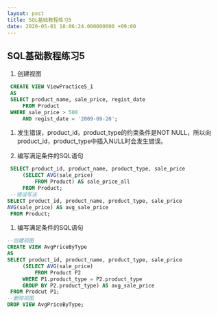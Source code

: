```yaml
---
layout: post
title: SQL基础教程练习5
date: 2020-05-01 18:06:24.000000000 +09:00
---
```


## SQL基础教程练习5

   1. 创建视图

   ```SQL
    CREATE VIEW ViewPractice5_1
    AS
    SELECT product_name, sale_price, regist_date
        FROM Product
    WHERE sale_price > 500
        AND regist_date = '2009-09-20';
   ```

   1. 发生错误，product_id，product_type的约束条件是NOT NULL，所以向product_id，product_type中插入NULL时会发生错误。

   1. 编写满足条件的SQL语句

   ```SQL
    SELECT product_id, product_name, product_type, sale_price
        (SELECT AVG(sale_price)
            FROM Product) AS sale_price_all
        FROM Product;
    --错误写法
   SELECT product_id, product_name, product_type, sale_price
   AVG(sale_price) AS avg_sale_price
    FROM Product;
   ```

   1. 编写满足条件的SQL语句

   ```SQL
   --创建视图
   CREATE VIEW AvgPriceByType
   AS
   SELECT product_id, product_name, product_type, sale_price
        (SELECT AVG(sale_price)
            FROM Product P2
        WHERE P1.product_type = P2.product_type
        GROUP BY P2.product_type) AS avg_sale_price
    FROM Prodcut P1;
   --删除视图
   DROP VIEW AvgPriceByType;
   ```
